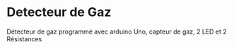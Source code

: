 # Detecteur de Gaz
Détecteur de gaz programmé avec arduino Uno, capteur de gaz, 2 LED et 2 Résistances
